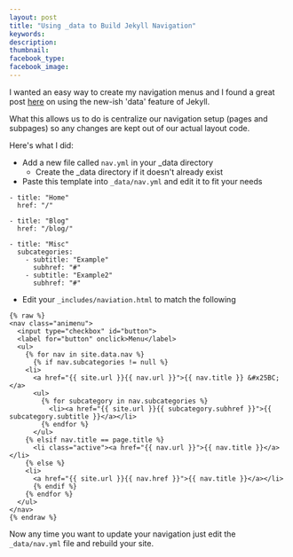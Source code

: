 ```yaml
---
layout: post
title: "Using _data to Build Jekyll Navigation"
keywords:
description:
thumbnail:
facebook_type:
facebook_image:
---
```


I wanted an easy way to create my navigation menus and I found a great post [here](http://www.tournemille.com/blog/How-to-create-data-driven-navigation-in-Jekyll/) on using the new-ish 'data' feature of Jekyll.

What this allows us to do is centralize our navigation setup (pages and subpages) so any changes are kept out of our actual layout code.

Here's what I did:

* Add a new file called `nav.yml` in your _data directory
  * Create the _data directory if it doesn't already exist
* Paste this template into `_data/nav.yml` and edit it to fit your needs

```
- title: "Home"
  href: "/"

- title: "Blog"
  href: "/blog/"

- title: "Misc"
  subcategories:
    - subtitle: "Example"
      subhref: "#"
    - subtitle: "Example2"
      subhref: "#"
```

* Edit your `_includes/naviation.html` to match the following

```
{% raw %}
<nav class="animenu">	
  <input type="checkbox" id="button">
  <label for="button" onclick>Menu</label> 
  <ul>
    {% for nav in site.data.nav %}
      {% if nav.subcategories != null %}
	<li>
	  <a href="{{ site.url }}{{ nav.url }}">{{ nav.title }} &#x25BC;</a>
	  <ul>
	    {% for subcategory in nav.subcategories %}
	      <li><a href="{{ site.url }}{{ subcategory.subhref }}">{{ subcategory.subtitle }}</a></li>
	    {% endfor %}
	  </ul>
	{% elsif nav.title == page.title %}
	  <li class="active"><a href="{{ nav.url }}">{{ nav.title }}</a></li>
	{% else %} 
	<li>
	  <a href="{{ site.url }}{{ nav.href }}">{{ nav.title }}</a></li>
      {% endif %}
    {% endfor %}
  </ul>
</nav> 
{% endraw %}
```

Now any time you want to update your navigation just edit the `_data/nav.yml` file and rebuild your site.
